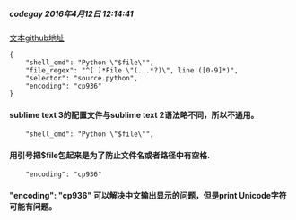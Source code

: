 
##### codegay 		2016年4月12日 12:14:41

[文本github地址](https://github.com/FGFW/windowsconfig/tree/master/sublime%20text%203%20python%20build%E9%85%8D%E7%BD%AE%E6%96%87%E4%BB%B6 "文本github地址")

```
{
    "shell_cmd": "Python \"$file\"",
    "file_regex": "^[ ]*File \"(...*?)\", line ([0-9]*)",
    "selector": "source.python",
    "encoding": "cp936"
}
```

#### sublime text 3的配置文件与sublime text 2语法略不同，所以不通用。

``` 
    "shell_cmd": "Python \"$file\"",
```
#### 用引号把$file包起来是为了防止文件名或者路径中有空格.

```
    "encoding": "cp936"
```
#### "encoding": "cp936" 可以解决中文输出显示的问题，但是print Unicode字符可能有问题。

